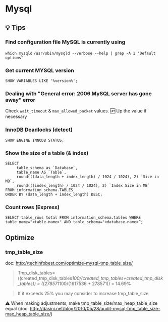# Mysql

## :bulb: Tips

### Find configuration file MySQL is currently using
`which mysqld`
`/usr/sbin/mysqld --verbose --help | grep -A 1 "Default options"`

### Get current MYSQL version
`SHOW VARIABLES LIKE '%version%';`

### Dealing with "General error: 2006 MySQL server has gone away" error
Check `wait_timeout` & `max_allowed_packet` values. :up: Up the value if necessary

### InnoDB Deadlocks (detect)
`SHOW ENGINE INNODB STATUS;`

### Show the size of a table (& index)
```
SELECT 
     table_schema as `Database`, 
     table_name AS `Table`, 
     round(((data_length + index_length) / 1024 / 1024), 2) `Size in MB`,
     round(((index_length) / 1024 / 1024), 2) `Index Size in MB`
FROM information_schema.TABLES 
ORDER BY (data_length + index_length) DESC;
```

### Count rows (Express)
```
SELECT table_rows total FROM information_schema.tables WHERE table_name="<table-name>" AND table_schema="<database-name>”;
```

## Optimize

### tmp_table_size
doc: http://techinfobest.com/optimize-mysql-tmp_table_size/

>Tmp_disk_tables=((created_tmp_disk_tables*100/(created_tmp_tables+created_tmp_disk_tables))
>= ((278571*100/(1617536 + 278571))
>= 14.69%

>If it exceeds 25% you may consider to increase tmp_table_size

:warning: When making adjustments, make tmp_table_size/max_heap_table_size equal (doc: http://dasini.net/blog/2010/05/28/audit-mysql-tmp_table_size-max_heap_table_size/)
